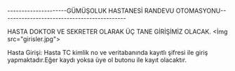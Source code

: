



---------------------GÜMÜŞOLUK HASTANESİ RANDEVU OTOMASYONU--------------------------------------------





HASTA DOKTOR VE SEKRETER OLARAK ÜÇ TANE GİRİŞİMİZ OLACAK.
<İmg src="girisler.jpg">

Hasta Girişi: Hasta TC kimlik no ve veritabanında kayıtlı şifresi ile giriş yapmaktadır.Eğer kaydı yoksa üye ol butonu ile kayıt olacaktır.


